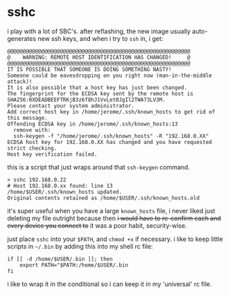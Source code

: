 # sshc
i play with a lot of SBC's. after reflashing, the new image usually auto-generates new ssh keys, and when i try to `ssh` in, i get:

```
@@@@@@@@@@@@@@@@@@@@@@@@@@@@@@@@@@@@@@@@@@@@@@@@@@@@@@@@@@@
@    WARNING: REMOTE HOST IDENTIFICATION HAS CHANGED!     @
@@@@@@@@@@@@@@@@@@@@@@@@@@@@@@@@@@@@@@@@@@@@@@@@@@@@@@@@@@@
IT IS POSSIBLE THAT SOMEONE IS DOING SOMETHING NASTY!
Someone could be eavesdropping on you right now (man-in-the-middle attack)!
It is also possible that a host key has just been changed.
The fingerprint for the ECDSA key sent by the remote host is
SHA256:0XDEADBEEFTRKjB3z6f8hJ1VvLet0JgIl2TWA73LV3M.
Please contact your system administrator.
Add correct host key in /home/jerome/.ssh/known_hosts to get rid of this message.
Offending ECDSA key in /home/jerome/.ssh/known_hosts:13
  remove with:
  ssh-keygen -f "/home/jerome/.ssh/known_hosts" -R "192.168.0.XX"
ECDSA host key for 192.168.0.XX has changed and you have requested strict checking.
Host key verification failed.
```

this is a script that just wraps around that `ssh-keygen` command. 

```
> sshc 192.168.0.22
# Host 192.168.0.xx found: line 13
/home/$USER/.ssh/known_hosts updated.
Original contents retained as /home/$USER/.ssh/known_hosts.old
```
it's super useful when you have a large `known_hosts` file, i never liked just deleting my file outright because then <s>i would have to re-confirm each and every device you connect to</s> it was a poor habit, security-wise.

just place `sshc` into your `$PATH`, and `chmod +x` if necessary. i like to keep little scripts in `~/.bin` by adding this into my shell rc file:

```
if [[ -d /home/$USER/.bin ]]; then
    export PATH="$PATH:/home/$USER/.bin
fi 
```

i like to wrap it in the conditional so i can keep it in my 'universal' rc file. 
